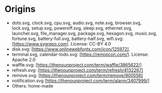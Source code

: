 # Origins

 - dots.svg, clock.svg, cpu.svg, audio.svg, note.svg, browser.svg, lock.svg,
   setup.svg, poweroff.svg, sleep.svg, ethernet.svg, launcher.svg, file\_manager.svg,
   package.svg, hexagon.svg, music.svg, fortune.svg, battery-full.svg, battery-half.svg,
   wifi.svg:
   [https://www.svgrepo.com]. License: CC-BY 4.0
 - disk.svg: [https://www.onlinewebfonts.com/icon/125972].
 - terminal.svg, calendar-todo.svg: [https://remixicon.com/]. License: Apache 2.0
 - waffle.svg: [https://thenounproject.com/term/waffle/3865622/]
 - refresh.svg: [https://thenounproject.com/term/refresh/4132267]
 - remove.svg: [https://thenounproject.com/term/remove/900556]
 - notification.svg [https://thenounproject.com/term/alarm/3407999/]
 - Others: home-made
